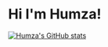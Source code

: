 # Hi I'm Humza!

[![Humza's GitHub stats](https://github-readme-stats.vercel.app/api?username=hamsycodes)](https://github.com/anuraghazra/github-readme-stats)
